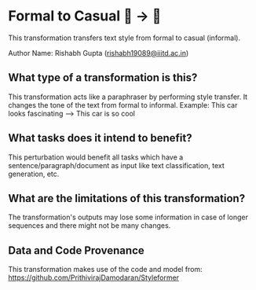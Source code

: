# Formal to Casual 🐍 → 🦎
This transformation transfers text style from formal to casual (informal).

Author Name: Rishabh Gupta (rishabh19089@iiitd.ac.in)

## What type of a transformation is this?
This transformation acts like a paraphraser by performing style transfer. It changes the tone of the text from formal to informal.
Example: This car looks fascinating --> This car is so cool

## What tasks does it intend to benefit?
This perturbation would benefit all tasks which have a sentence/paragraph/document as input like text classification, 
text generation, etc. 

## What are the limitations of this transformation?
The transformation's outputs may lose some information in case of longer sequences and there might not be many changes.

## Data and Code Provenance
This transformation makes use of the code and model from: https://github.com/PrithivirajDamodaran/Styleformer
